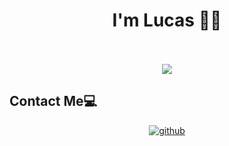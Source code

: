 
<div align="center">
</div>  
  

# <div align="center">I'm Lucas 👨‍💻</div>  

<br/>  
  
<br/>  

<div align="center">
  <a align="center" href="https://github.com/lucas-perata">
  <img align="center" src="https://github-readme-stats.vercel.app/api/top-langs?username=lucas-perata&layout=donut&langs_count=8&hide=css,html, dockerfile" />
</a>
</div>

  ## Contact Me💻

<div align="center">
<a href="https://github.com/lucas-perata" target="_blank">
<img src=https://img.shields.io/badge/github-%2324292e.svg?&style=for-the-badge&logo=github&logoColor=white alt=github style="margin-bottom: 5px;" />
</a>
</div>

</div>  
  
